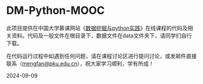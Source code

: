# DM-Python-MOOC
此项目提供在中国大学慕课网站《[数据挖掘与python实践](https://www.icourse163.org/course/CUFE-1207262801)》在线课程的代码及相关资料。代码及一般文件在根目录下，数据文件在data文件夹下，请同学们自行下载。

在代码运行过程中如遇到任何问题，请在课程讨论区进行提问讨论，或发邮件直接联系（mengfan@pku.edu.cn），祝大家学习顺利，学有所成！

2024-09-09
